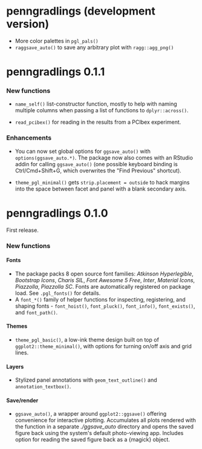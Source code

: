 # penngradlings (development version)

- More color palettes in `pgl_pals()`
- `raggsave_auto()` to save any arbitrary plot with `ragg::agg_png()`

# penngradlings 0.1.1

### New functions

- `name_self()` list-constructor function, mostly to help with naming multiple columns when passing a list of functions to `dplyr::across()`.

- `read_pcibex()` for reading in the results from a PCIbex experiment. 

### Enhancements

- You can now set global options for `ggsave_auto()` with `options(ggsave_auto.*)`. The package now also comes with an RStudio addin for calling `ggsave_auto()` (one possible keyboard binding is Ctrl/Cmd+Shift+G, which overwrites the "Find Previous" shortcut).

- `theme_pgl_minimal()` gets `strip.placement = outside` to hack margins into the space between facet and panel with a blank secondary axis.

# penngradlings 0.1.0

First release.

### New functions

#### Fonts

- The package packs 8 open source font families: _Atkinson Hyperlegible_, _Bootstrap Icons_, _Charis SIL_, _Font Awesome 5 Free_, _Inter_, _Material Icons_, _Piazzolla_, _Piazzolla SC_. Fonts are automatically registered on package load. See `.pgl_fonts()` for details.
- A `font_*()` family of helper functions for inspecting, registering, and shaping fonts - `font_hoist()`, `font_pluck()`, `font_info()`, `font_exists()`, and `font_path()`.

#### Themes

- `theme_pgl_basic()`, a low-ink theme design built on top of `ggplot2::theme_minimal()`, with options for turning on/off axis and grid lines.

#### Layers

- Stylized panel annotations with `geom_text_outline()` and `annotation_textbox()`.

#### Save/render

- `ggsave_auto()`, a wrapper around `ggplot2::ggsave()` offering convenience for interactive plotting. Accumulates all plots rendered with the function in a separate _./ggsave_auto_ directory and opens the saved figure back using the system's default photo-viewing app. Includes option for reading the saved figure back as a {magick} object.
